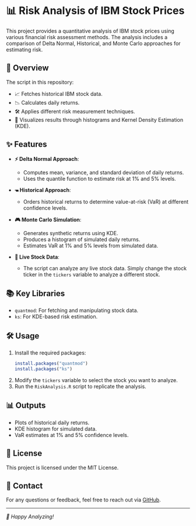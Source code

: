 # 📊 Risk Analysis of IBM Stock Prices

This project provides a quantitative analysis of IBM stock prices using various financial risk assessment methods. The analysis includes a comparison of Delta Normal, Historical, and Monte Carlo approaches for estimating risk.

## 🌟 Overview

The script in this repository:
- 📈 Fetches historical IBM stock data.
- 📉 Calculates daily returns.
- 🛠️ Applies different risk measurement techniques.
- 🎨 Visualizes results through histograms and Kernel Density Estimation (KDE).

## ✨ Features

- **⚡ Delta Normal Approach**:
  - Computes mean, variance, and standard deviation of daily returns.
  - Uses the quantile function to estimate risk at 1% and 5% levels.

- **🖜 Historical Approach**:
  - Orders historical returns to determine value-at-risk (VaR) at different confidence levels.

- **🎮 Monte Carlo Simulation**:
  - Generates synthetic returns using KDE.
  - Produces a histogram of simulated daily returns.
  - Estimates VaR at 1% and 5% levels from simulated data.

- **🔄 Live Stock Data**:
  - The script can analyze any live stock data. Simply change the stock ticker in the `tickers` variable to analyze a different stock.

## 📚 Key Libraries

- `quantmod`: For fetching and manipulating stock data.
- `ks`: For KDE-based risk estimation.

## 🛠️ Usage

1. Install the required packages:
   ```R
   install.packages("quantmod")
   install.packages("ks")
   ```
2. Modify the `tickers` variable to select the stock you want to analyze.
3. Run the `RiskAnalysis.R` script to replicate the analysis.

## 📊 Outputs

- Plots of historical daily returns.
- KDE histogram for simulated data.
- VaR estimates at 1% and 5% confidence levels.

## 📜 License

This project is licensed under the MIT License.

## 💬 Contact

For any questions or feedback, feel free to reach out via [GitHub](https://github.com/dantesc03).

---

*🚀 Happy Analyzing!*


